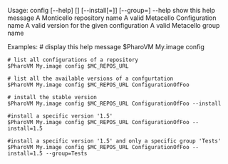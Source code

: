 Usage: config [--help] <repository url> [<configuration>] [--install[=<version>]] [--group=<group>]
	--help              show this help message
	<repository url>    A Monticello repository name 
	<configuration>     A valid Metacello Configuration name
	<version>           A valid version for the given configuration
	<group>             A valid Metacello group name
	
Examples:
	# display this help message
	$PharoVM My.image config
	
	# list all configurations of a repository
	$PharoVM My.image config $MC_REPOS_URL
	
	# list all the available versions of a confgurtation
	$PharoVM My.image config $MC_REPOS_URL ConfigurationOfFoo
	
	# install the stable version
	$PharoVM My.image config $MC_REPOS_URL ConfigurationOfFoo --install
	
	#install a specific version '1.5'
	$PharoVM My.image config $MC_REPOS_URL ConfigurationOfFoo --install=1.5
	
	#install a specific version '1.5' and only a specific group 'Tests'
	$PharoVM My.image config $MC_REPOS_URL ConfigurationOfFoo --install=1.5 --group=Tests
